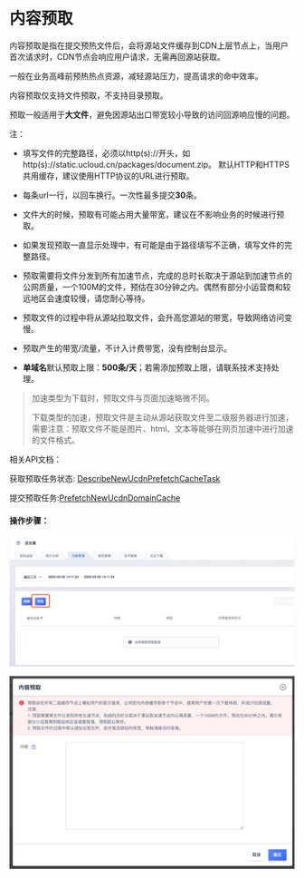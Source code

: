 # 内容预取

内容预取是指在提交预热文件后，会将源站文件缓存到CDN上层节点上，当用户首次请求时，CDN节点会响应用户请求，无需再回源站获取。

一般在业务高峰前预热热点资源，减轻源站压力，提高请求的命中效率。

内容预取仅支持文件预取，不支持目录预取。

预取一般适用于<strong>大文件</strong>，避免因源站出口带宽较小导致的访问回源响应慢的问题。

注：

* 填写文件的完整路径，必须以http(s)://开头，如http(s)://static.ucloud.cn/packages/document.zip。 默认HTTP和HTTPS共用缓存，建议使用HTTP协议的URL进行预取。

* 每条url一行，以回车换行。一次性最多提交<strong>30</strong>条。

* 文件大的时候，预取有可能占用大量带宽，建议在不影响业务的时候进行预取。

* 如果发现预取一直显示处理中，有可能是由于路径填写不正确，填写文件的完整路径。

* 预取需要将文件分发到所有加速节点，完成的总时长取决于源站到加速节点的公网质量，一个100M的文件，预估在30分钟之内。偶然有部分小运营商和较远地区会速度较慢，请您耐心等待。

* 预取文件的过程中将从源站拉取文件，会升高您源站的带宽，导致网络访问变慢。

* 预取产生的带宽/流量，不计入计费带宽，没有控制台显示。

* <strong>单域名</strong>默认预取上限：<strong>500条/天</strong>；若需添加预取上限，请联系技术支持处理。

>加速类型为下载时，预取文件与页面加速略微不同。
>
>下载类型的加速，预取文件是主动从源站获取文件至二级服务器进行加速，需要注意：预取文件不能是图片、html、文本等能够在网页加速中进行加速的文件格式。

相关API文档：

获取预取任务状态: [DescribeNewUcdnPrefetchCacheTask](api/ucdn-api/describe_new_ucdn_prefetch_cache_task)

提交预取任务:[PrefetchNewUcdnDomainCache](api/ucdn-api/prefetch_new_ucdn_domain_cache)


#### 操作步骤：

![image-20200305141148288](../images/image-20200305141148288.png)

![image-20200305141201807](../images/image-20200305141201807.png)



